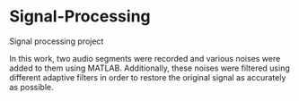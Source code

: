 # Signal-Processing
Signal processing project 

In this work, two audio segments were recorded and various noises were added to them using MATLAB. Additionally, these noises were filtered using different adaptive filters in order to restore the original signal as accurately as possible.

